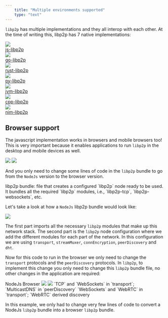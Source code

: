 ```yaml
---
    title: "Multiple environments supported"
    type: "text"
---
```


`libp2p` has multiple implementations and they all interop with each other.
At the time of writing this, libp2p has 7 native implementations:

<div class="flex justify-center items-center flex-wrap mv2">
    <a href="https://github.com/libp2p/js-libp2p" target="__blank" class="flex justify-center items-center no-underline ma2 navy ph4-ns ph3 pv3-ns pv2 br3 bg-near-white">
        <img src="/tutorial-assets/T0008L05-js-logo.png" class="mr2  w2">
        <div class="f4 b">js-libp2p</div>
    </a>
    <a href="https://github.com/libp2p/go-libp2p" target="__blank" class="flex justify-center items-center no-underline ma2 navy ph4-ns ph3 pv3-ns pv2 br3 bg-near-white">
        <img src="/tutorial-assets/T0008L05-go-lang-logo.png" class="mr2  w2">
        <div class="f4 b">go-libp2p</div>
    </a>
    <a href="https://github.com/libp2p/rust-libp2p" target="__blank" class="flex justify-center items-center no-underline ma2 navy ph4-ns ph3 pv3-ns pv2 br3 bg-near-white">
        <img src="/tutorial-assets/T0008L05-rust-logo.png" class="mr2  w2">
        <div class="f4 b">rust-libp2p</div>
    </a>
    <a href="https://github.com/libp2p/py-libp2p" target="__blank" class="flex justify-center items-center no-underline ma2 navy ph4-ns ph3 pv3-ns pv2 br3 bg-near-white">
        <img src="/tutorial-assets/T0008L05-py-logo.png" class="mr2  w2">
        <div class="f4 b">py-libp2p</div>
    </a>
    <a href="https://github.com/libp2p/jvm-libp2p" target="__blank" class="flex justify-center items-center no-underline ma2 navy ph4-ns ph3 pv3-ns pv2 br3 bg-near-white">
        <img src="/tutorial-assets/T0008L05-jvm-logo.png" class="mr2  w2">
        <div class="f4 b">jvm-libp2p</div>
    </a>
    <a href="https://github.com/libp2p/cpp-libp2p" target="__blank" class="flex justify-center items-center no-underline ma2 navy ph4-ns ph3 pv3-ns pv2 br3 bg-near-white">
        <img src="/tutorial-assets/T0008L05-cpp-logo.png" class="mr2  w2">
        <div class="f4 b">cpp-libp2p</div>
    </a>
    <a href="https://github.com/status-im/nim-libp2p" target="__blank" class="flex justify-center items-center no-underline ma2 navy ph4-ns ph3 pv3-ns pv2 br3 bg-near-white">
        <img src="/tutorial-assets/T0008L05-nim-logo.svg" class="mr2  w2">
        <div class="f4 b">nim-libp2p</div>
    </a>
</div>



## Browser support


The javascript implementation works in browsers and mobile browsers too! This is very important because it enables applications to run `libp2p` in the desktop and mobile devices as well.

<div class="flex justify-center items-center mv4">
    <img class="w-60" src="/tutorial-assets/T0008L05-libp2p-browser.png">
    <img class="w-30" src="/tutorial-assets/T0008L05-libp2p-browser-mobile.png">
</div>

And you only need to change some lines of code in the `libp2p` bundle to go from the `NodeJs` version to the browser version.

<div class="pa3 bg-near-white i">
<span class="b f5">libp2p bundle: </span> <span> file that creates a configured `libp2p` node ready to be used. It bundles all the required `libp2p` modules, i.e., `libp2p-tcp`, `libp2p-websockets`, etc.</span>

</div>

Let's take a look at how a `NodeJs` libp2p bundle would look like:

<div class="flex justify-center mv4">
    <img src="/tutorial-assets/T0008L05-libp2p-bundle-node.png">
</div>

The first part imports all the necessary `libp2p` modules that make up this network stack.
The second part is the `libp2p` node configuration where we add the different modules for each part of the network. In this configuration we are using `transport`, `streamMuxer`, `connEncryption`, `peerDiscovery` and `dht`.

Now for this code to run in the browser we only need to change the `transport` protocols and the `peerDiscovery` protocols. In `libp2p`, to implement this change you only need to change this `libp2p` bundle file, no other changes in the application are required:


<div class="flex justify-center mv5 flex-wrap">
    <span class="tc b f6 w-50">NodeJs</span>
    <span class="tc b f6 w-50">Browser</span>
    <img class="w-50" src="/tutorial-assets/T0008L05-libp2p-bundle-node-highlight.png">
    <img class="w-50" src="/tutorial-assets/T0008L05-libp2p-bundle-browser-highlight.png">
    <span class="tc f6 ph4 w-50">`TCP` and `WebSockets` in `transport`; `MulticastDNS` in `peerDiscovery`</span>
    <span class="tc f6 ph4 w-50">`WebSockets` and `WebRTC` in `transport`; `WebRTC` derived discovery</span>
</div>

In this example, we only had to change very few lines of code to convert a NodeJs `libp2p` bundle into a browser `libp2p` bundle.
